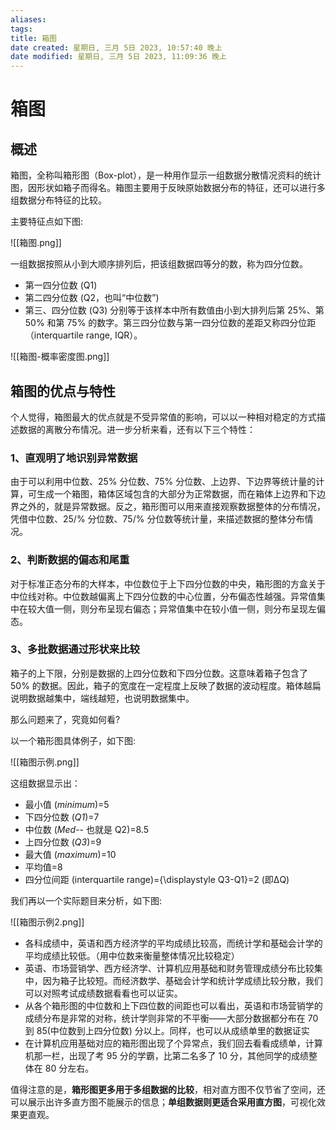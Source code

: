 ```yaml
---
aliases: 
tags: 
title: 箱图
date created: 星期日, 三月 5日 2023, 10:57:40 晚上
date modified: 星期日, 三月 5日 2023, 11:09:36 晚上
---
```


# 箱图

## 概述

箱图，全称叫箱形图（Box-plot），是一种用作显示一组数据分散情况资料的统计图，因形状如箱子而得名。箱图主要用于反映原始数据分布的特征，还可以进行多组数据分布特征的比较。

主要特征点如下图:

![[箱图.png]]

一组数据按照从小到大顺序排列后，把该组数据四等分的数，称为四分位数。

- 第一四分位数 (Q1)
- 第二四分位数 (Q2，也叫“中位数”)
- 第三、四分位数 (Q3) 分别等于该样本中所有数值由小到大排列后第 25%、第 50% 和第 75% 的数字。第三四分位数与第一四分位数的差距又称四分位距（interquartile range, IQR）。

![[箱图-概率密度图.png]]

## 箱图的优点与特性

个人觉得，箱图最大的优点就是不受异常值的影响，可以以一种相对稳定的方式描述数据的离散分布情况。进一步分析来看，还有以下三个特性：

### 1、直观明了地识别异常数据

由于可以利用中位数、25% 分位数、75% 分位数、上边界、下边界等统计量的计算，可生成一个箱图，箱体区域包含的大部分为正常数据，而在箱体上边界和下边界之外的，就是异常数据。反之，箱形图可以用来直接观察数据整体的分布情况，凭借中位数、25/% 分位数、75/% 分位数等统计量，来描述数据的整体分布情况。

### 2、判断数据的偏态和尾重

对于标准正态分布的大样本，中位数位于上下四分位数的中央，箱形图的方盒关于中位线对称。中位数越偏离上下四分位数的中心位置，分布偏态性越强。异常值集中在较大值一侧，则分布呈现右偏态；异常值集中在较小值一侧，则分布呈现左偏态。

### 3、多批数据通过形状来比较

箱子的上下限，分别是数据的上四分位数和下四分位数。这意味着箱子包含了 50% 的数据。因此，箱子的宽度在一定程度上反映了数据的波动程度。箱体越扁说明数据越集中，端线越短，也说明数据集中。

那么问题来了，究竟如何看?

以一个箱形图具体例子，如下图:

![[箱图示例.png]]

这组数据显示出：

- 最小值 (_minimum_)=5
- 下四分位数 (_Q1_)=7
- 中位数 (_Med_-- 也就是 Q2)=8.5
- 上四分位数 (_Q3_)=9
- 最大值 (_maximum_)=10
- 平均值=8
- 四分位间距 (interquartile range)={\displaystyle Q3-Q1}=2 (即ΔQ)

我们再以一个实际题目来分析，如下图:

![[箱图示例2.png]]

- 各科成绩中，英语和西方经济学的平均成绩比较高，而统计学和基础会计学的平均成绩比较低。（用中位数来衡量整体情况比较稳定）
- 英语、市场营销学、西方经济学、计算机应用基础和财务管理成绩分布比较集中，因为箱子比较短。而经济数学、基础会计学和统计学成绩比较分散，我们可以对照考试成绩数据看看也可以证实。
- 从各个箱形图的中位数和上下四位数的间距也可以看出，英语和市场营销学的成绩分布是非常的对称，统计学则非常的不平衡——大部分数据都分布在 70 到 85(中位数到上四分位数) 分以上。同样，也可以从成绩单里的数据证实
- 在计算机应用基础对应的箱形图出现了个异常点，我们回去看看成绩单，计算机那一栏，出现了考 95 分的学霸，比第二名多了 10 分，其他同学的成绩整体在 80 分左右。

值得注意的是，**箱形图更多用于多组数据的比较**，相对直方图不仅节省了空间，还可以展示出许多直方图不能展示的信息；**单组数据则更适合采用直方图**，可视化效果更直观。
